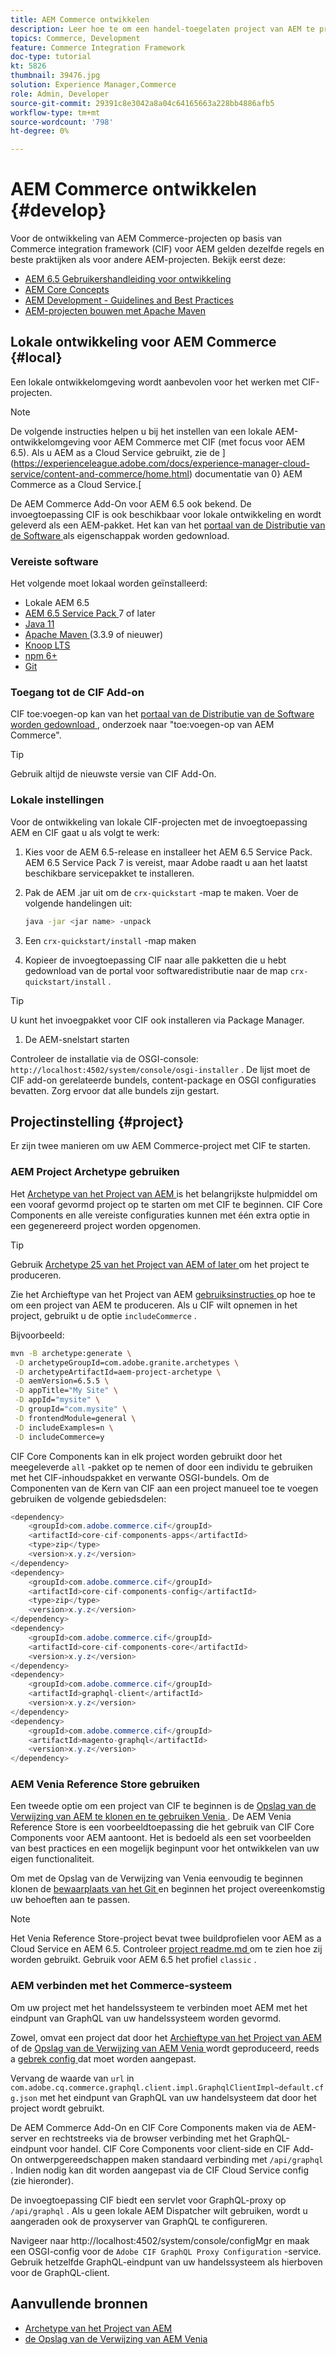 ```yaml
---
title: AEM Commerce ontwikkelen
description: Leer hoe te om een handel-toegelaten project van AEM te produceren gebruikend het het projectarchetype van AEM. Leer hoe u het project bouwt en implementeert in een lokale ontwikkelomgeving.
topics: Commerce, Development
feature: Commerce Integration Framework
doc-type: tutorial
kt: 5826
thumbnail: 39476.jpg
solution: Experience Manager,Commerce
role: Admin, Developer
source-git-commit: 29391c8e3042a8a04c64165663a228bb4886afb5
workflow-type: tm+mt
source-wordcount: '798'
ht-degree: 0%

---
```


# AEM Commerce ontwikkelen {#develop}

Voor de ontwikkeling van AEM Commerce-projecten op basis van Commerce integration framework (CIF) voor AEM gelden dezelfde regels en beste praktijken als voor andere AEM-projecten. Bekijk eerst deze:

- [AEM 6.5 Gebruikershandleiding voor ontwikkeling](/help/sites-developing/getting-started.md)
- [AEM Core Concepts](/help/sites-developing/the-basics.md)
- [AEM Development - Guidelines and Best Practices](/help/sites-developing/dev-guidelines-bestpractices.md)
- [AEM-projecten bouwen met Apache Maven](/help/sites-developing/ht-projects-maven.md)

## Lokale ontwikkeling voor AEM Commerce {#local}

Een lokale ontwikkelomgeving wordt aanbevolen voor het werken met CIF-projecten.

>[!NOTE]
>
>De volgende instructies helpen u bij het instellen van een lokale AEM-ontwikkelomgeving voor AEM Commerce met CIF (met focus voor AEM 6.5). Als u AEM as a Cloud Service gebruikt, zie de ](https://experienceleague.adobe.com/docs/experience-manager-cloud-service/content-and-commerce/home.html) documentatie van 0} AEM Commerce as a Cloud Service.[

De AEM Commerce Add-On voor AEM 6.5 ook bekend. De invoegtoepassing CIF is ook beschikbaar voor lokale ontwikkeling en wordt geleverd als een AEM-pakket. Het kan van het [ portaal van de Distributie van de Software ](https://experience.adobe.com/#/downloads/content/software-distribution/en/aem.html) als eigenschappak worden gedownload.

### Vereiste software

Het volgende moet lokaal worden geïnstalleerd:

- Lokale AEM 6.5
- [ AEM 6.5 Service Pack ](https://experience.adobe.com/#/downloads/content/software-distribution/en/aem.html) 7 of later
- [ Java 11 ](https://downloads.experiencecloud.adobe.com/content/software-distribution/en/general.html)
- [ Apache Maven ](https://maven.apache.org/) (3.3.9 of nieuwer)
- [ Knoop LTS ](https://nodejs.org/en/)
- [ npm 6+ ](https://www.npmjs.com/)
- [ Git ](https://git-scm.com/)

### Toegang tot de CIF Add-on

CIF toe:voegen-op kan van het [ portaal van de Distributie van de Software worden gedownload ](https://experience.adobe.com/#/downloads/content/software-distribution/en/aem.html), onderzoek naar &quot;toe:voegen-op van AEM Commerce&quot;.

>[!TIP]
>
>Gebruik altijd de nieuwste versie van CIF Add-On.

### Lokale instellingen

Voor de ontwikkeling van lokale CIF-projecten met de invoegtoepassing AEM en CIF gaat u als volgt te werk:

1. Kies voor de AEM 6.5-release en installeer het AEM 6.5 Service Pack. AEM 6.5 Service Pack 7 is vereist, maar Adobe raadt u aan het laatst beschikbare servicepakket te installeren.

1. Pak de AEM .jar uit om de `crx-quickstart` -map te maken. Voer de volgende handelingen uit:

   ```bash
   java -jar <jar name> -unpack
   ```

1. Een `crx-quickstart/install` -map maken

1. Kopieer de invoegtoepassing CIF naar alle pakketten die u hebt gedownload van de portal voor softwaredistributie naar de map `crx-quickstart/install` .

>[!TIP]
>
>U kunt het invoegpakket voor CIF ook installeren via Package Manager.

1. De AEM-snelstart starten

Controleer de installatie via de OSGI-console: `http://localhost:4502/system/console/osgi-installer` . De lijst moet de CIF add-on gerelateerde bundels, content-package en OSGI configuraties bevatten. Zorg ervoor dat alle bundels zijn gestart.

## Projectinstelling {#project}

Er zijn twee manieren om uw AEM Commerce-project met CIF te starten.

### AEM Project Archetype gebruiken

Het [ Archetype van het Project van AEM ](https://github.com/adobe/aem-project-archetype) is het belangrijkste hulpmiddel om een vooraf gevormd project op te starten om met CIF te beginnen. CIF Core Components en alle vereiste configuraties kunnen met één extra optie in een gegenereerd project worden opgenomen.

>[!TIP]
>
>Gebruik [ Archetype 25 van het Project van AEM of later ](https://github.com/adobe/aem-project-archetype/releases) om het project te produceren.

Zie het Archieftype van het Project van AEM [ gebruiksinstructies ](https://github.com/adobe/aem-project-archetype#usage) op hoe te om een project van AEM te produceren. Als u CIF wilt opnemen in het project, gebruikt u de optie `includeCommerce` .

Bijvoorbeeld:

```bash
mvn -B archetype:generate \
 -D archetypeGroupId=com.adobe.granite.archetypes \
 -D archetypeArtifactId=aem-project-archetype \
 -D aemVersion=6.5.5 \
 -D appTitle="My Site" \
 -D appId="mysite" \
 -D groupId="com.mysite" \
 -D frontendModule=general \
 -D includeExamples=n \
 -D includeCommerce=y
```

CIF Core Components kan in elk project worden gebruikt door het meegeleverde `all` -pakket op te nemen of door een individu te gebruiken met het CIF-inhoudspakket en verwante OSGI-bundels. Om de Componenten van de Kern van CIF aan een project manueel toe te voegen gebruiken de volgende gebiedsdelen:

```java
<dependency>
    <groupId>com.adobe.commerce.cif</groupId>
    <artifactId>core-cif-components-apps</artifactId>
    <type>zip</type>
    <version>x.y.z</version>
</dependency>
<dependency>
    <groupId>com.adobe.commerce.cif</groupId>
    <artifactId>core-cif-components-config</artifactId>
    <type>zip</type>
    <version>x.y.z</version>
</dependency>
<dependency>
    <groupId>com.adobe.commerce.cif</groupId>
    <artifactId>core-cif-components-core</artifactId>
    <version>x.y.z</version>
</dependency>
<dependency>
    <groupId>com.adobe.commerce.cif</groupId>
    <artifactId>graphql-client</artifactId>
    <version>x.y.z</version>
</dependency>
<dependency>
    <groupId>com.adobe.commerce.cif</groupId>
    <artifactId>magento-graphql</artifactId>
    <version>x.y.z</version>
</dependency>
```

### AEM Venia Reference Store gebruiken

Een tweede optie om een project van CIF te beginnen is de [ Opslag van de Verwijzing van AEM te klonen en te gebruiken Venia ](https://github.com/adobe/aem-cif-guides-venia). De AEM Venia Reference Store is een voorbeeldtoepassing die het gebruik van CIF Core Components voor AEM aantoont. Het is bedoeld als een set voorbeelden van best practices en een mogelijk beginpunt voor het ontwikkelen van uw eigen functionaliteit.

Om met de Opslag van de Verwijzing van Venia eenvoudig te beginnen klonen de [ bewaarplaats van het Git ](https://github.com/adobe/aem-cif-guides-venia) en beginnen het project overeenkomstig uw behoeften aan te passen.

>[!NOTE]
>
>Het Venia Reference Store-project bevat twee buildprofielen voor AEM as a Cloud Service en AEM 6.5. Controleer [ project readme.md ](https://github.com/adobe/aem-cif-guides-venia/blob/main/README.md) om te zien hoe zij worden gebruikt. Gebruik voor AEM 6.5 het profiel `classic` .

### AEM verbinden met het Commerce-systeem

Om uw project met het handelssysteem te verbinden moet AEM met het eindpunt van GraphQL van uw handelssysteem worden gevormd.

Zowel, omvat een project dat door het [ Archieftype van het Project van AEM ](https://github.com/adobe/aem-project-archetype) of de [ Opslag van de Verwijzing van AEM Venia ](https://github.com/adobe/aem-cif-guides-venia) wordt geproduceerd, reeds a [ gebrek config ](https://github.com/adobe/aem-cif-guides-venia/blob/main/ui.config/src/main/content/jcr_root/apps/venia/osgiconfig/config/com.adobe.cq.commerce.graphql.client.impl.GraphqlClientImpl~default.cfg.json) dat moet worden aangepast.

Vervang de waarde van `url` in `com.adobe.cq.commerce.graphql.client.impl.GraphqlClientImpl~default.cfg.json` met het eindpunt van GraphQL van uw handelsysteem dat door het project wordt gebruikt.

De AEM Commerce Add-On en CIF Core Components maken via de AEM-server en rechtstreeks via de browser verbinding met het GraphQL-eindpunt voor handel. CIF Core Components voor client-side en CIF Add-On ontwerpgereedschappen maken standaard verbinding met `/api/graphql` . Indien nodig kan dit worden aangepast via de CIF Cloud Service config (zie hieronder).

De invoegtoepassing CIF biedt een servlet voor GraphQL-proxy op `/api/graphql` . Als u geen lokale AEM Dispatcher wilt gebruiken, wordt u aangeraden ook de proxyserver van GraphQL te configureren.

Navigeer naar http://localhost:4502/system/console/configMgr en maak een OSGI-config voor de `Adobe CIF GraphQL Proxy Configuration` -service. Gebruik hetzelfde GraphQL-eindpunt van uw handelssysteem als hierboven voor de GraphQL-client.

## Aanvullende bronnen

- [ Archetype van het Project van AEM ](https://github.com/adobe/aem-project-archetype)
- [ de Opslag van de Verwijzing van AEM Venia ](https://github.com/adobe/aem-cif-guides-venia)
